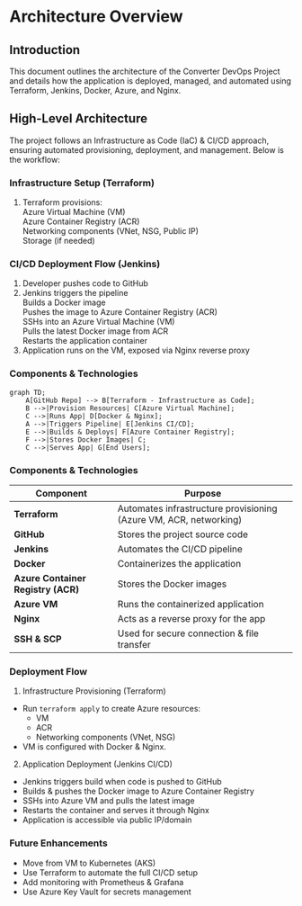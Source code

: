 # Architecture Overview

## Introduction
This document outlines the architecture of the Converter DevOps Project and details how the application is deployed, managed, and automated using Terraform, Jenkins, Docker, Azure, and Nginx.

## High-Level Architecture
The project follows an Infrastructure as Code (IaC) & CI/CD approach, ensuring automated provisioning, deployment, and management. Below is the workflow:

### Infrastructure Setup (Terraform)
1. Terraform provisions: </br>
Azure Virtual Machine (VM) </br>
Azure Container Registry (ACR) </br>
Networking components (VNet, NSG, Public IP) </br>
Storage (if needed)

### CI/CD Deployment Flow (Jenkins)
1. Developer pushes code to GitHub
2. Jenkins triggers the pipeline </br>
Builds a Docker image </br>
Pushes the image to Azure Container Registry (ACR) </br>
SSHs into an Azure Virtual Machine (VM) </br>
Pulls the latest Docker image from ACR </br>
Restarts the application container
4. Application runs on the VM, exposed via Nginx reverse proxy

### Components & Technologies

```mermaid
graph TD;
    A[GitHub Repo] --> B[Terraform - Infrastructure as Code];
    B -->|Provision Resources| C[Azure Virtual Machine];
    C -->|Runs App| D[Docker & Nginx];
    A -->|Triggers Pipeline| E[Jenkins CI/CD];
    E -->|Builds & Deploys| F[Azure Container Registry];
    F -->|Stores Docker Images| C;
    C -->|Serves App| G[End Users];
```

### Components & Technologies

| **Component** | **Purpose** |
|--------------|------------|
| **Terraform** | Automates infrastructure provisioning (Azure VM, ACR, networking) |
| **GitHub** | Stores the project source code |
| **Jenkins** | Automates the CI/CD pipeline |
| **Docker** | Containerizes the application |
| **Azure Container Registry (ACR)** | Stores the Docker images |
| **Azure VM** | Runs the containerized application |
| **Nginx** | Acts as a reverse proxy for the app |
| **SSH & SCP** | Used for secure connection & file transfer |


### Deployment Flow
1. Infrastructure Provisioning (Terraform)
- Run `terraform apply` to create Azure resources:
    - VM
    - ACR
    - Networking components (VNet, NSG)
- VM is configured with Docker & Nginx.
  
2. Application Deployment (Jenkins CI/CD)
- Jenkins triggers build when code is pushed to GitHub
- Builds & pushes the Docker image to Azure Container Registry
- SSHs into Azure VM and pulls the latest image
- Restarts the container and serves it through Nginx
- Application is accessible via public IP/domain
  
### Future Enhancements
- Move from VM to Kubernetes (AKS)
- Use Terraform to automate the full CI/CD setup
- Add monitoring with Prometheus & Grafana
- Use Azure Key Vault for secrets management
